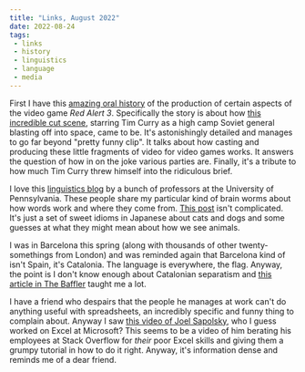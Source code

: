 ```yaml
---
title: "Links, August 2022"
date: 2022-08-24
tags:
 - links
 - history
 - linguistics
 - language
 - media
---
```


First I have this [amazing oral history](https://www.vice.com/en/article/qjkv9q/an-oral-history-of-tim-currys-escape-to-the-one-place-uncorrupted-by-capitalism) of the production of certain aspects of the video game *Red Alert 3*. Specifically the story is about how [this incredible cut scene](https://www.youtube.com/watch?v=g1Sq1Nr58hM), starring Tim Curry as a high camp Soviet general blasting off into space, came to be. It's astonishingly detailed and manages to go far beyond "pretty funny clip". It talks about how casting and producing these little fragments of video for video games works. It answers the question of how in on the joke various parties are. Finally, it's a tribute to how much Tim Curry threw himself into the ridiculous brief.

I love this [linguistics blog](https://languagelog.ldc.upenn.edu/nll/) by a bunch of professors at the University of Pennsylvania. These people share my particular kind of brain worms about how words work and where they come from. [This post](https://languagelog.ldc.upenn.edu/nll/?p=55813) isn't complicated. It's just a set of sweet idioms in Japanese about cats and dogs and some guesses at what they might mean about how we see animals.

I was in Barcelona this spring (along with thousands of other twenty-somethings from London) and was reminded again that Barcelona kind of isn't Spain, it's Catalonia. The language is everywhere, the flag. Anyway, the point is I don't know enough about Catalonian separatism and [this article in The Baffler](https://thebaffler.com/latest/hell-or-catalonia-west) taught me a lot.

I have a friend who despairs that the people he manages at work can't do anything useful with spreadsheets, an incredibly specific and funny thing to complain about. Anyway I saw [this video of Joel Sapolsky](https://www.youtube.com/watch?v=0nbkaYsR94c), who I guess worked on Excel at Microsoft? This seems to be a video of him berating his employees at Stack Overflow for *their* poor Excel skills and giving them a grumpy tutorial in how to do it right. Anyway, it's information dense and reminds me of a dear friend.
